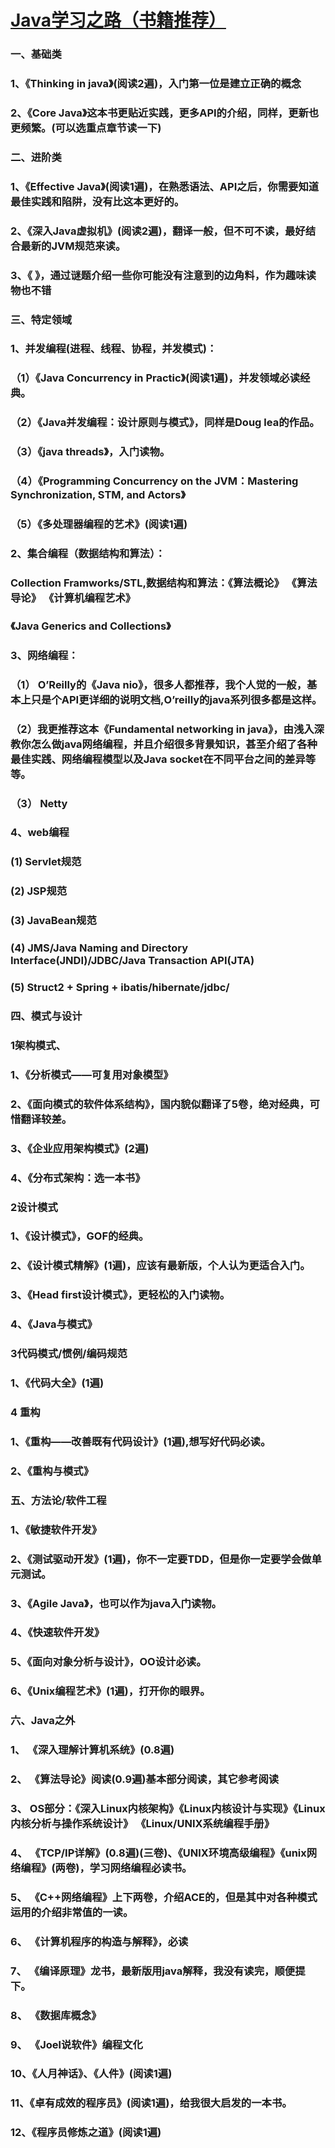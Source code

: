 # [Java学习之路（书籍推荐）](http://www.cnblogs.com/WangBoBlog/p/7622753.html)

### 一、基础类

### 1、《Thinking in java》(阅读2遍)，入门第一位是建立正确的概念

### 2、《Core Java》这本书更贴近实践，更多API的介绍，同样，更新也更频繁。(可以选重点章节读一下)

### 二、进阶类

### 1、《Effective Java》(阅读1遍)，在熟悉语法、API之后，你需要知道最佳实践和陷阱，没有比这本更好的。

### 2、《深入Java虚拟机》(阅读2遍)，翻译一般，但不可不读，最好结合最新的JVM规范来读。

### 3、《 》，通过谜题介绍一些你可能没有注意到的边角料，作为趣味读物也不错

### 三、特定领域

### 1、并发编程(进程、线程、协程，并发模式)：

### （1）《Java Concurrency in Practic》(阅读1遍)，并发领域必读经典。

### （2）《Java并发编程：设计原则与模式》，同样是Doug lea的作品。

### （3）《java threads》，入门读物。

### （4）《Programming Concurrency on the JVM：Mastering Synchronization, STM, and Actors》

### （5）《多处理器编程的艺术》(阅读1遍)

### 2、集合编程（数据结构和算法）：

### Collection Framworks/STL,数据结构和算法：《算法概论》 《算法导论》 《计算机编程艺术》

### 《Java Generics and Collections》

### 3、网络编程：

### （1） O’Reilly的《Java nio》，很多人都推荐，我个人觉的一般，基本上只是个API更详细的说明文档,O’reilly的java系列很多都是这样。

### （2）我更推荐这本《Fundamental networking in java》，由浅入深教你怎么做java网络编程，并且介绍很多背景知识，甚至介绍了各种最佳实践、网络编程模型以及Java socket在不同平台之间的差异等等。

### （3） Netty

### 4、web编程

### (1) Servlet规范

### (2) JSP规范

### (3) JavaBean规范

### (4) JMS/Java Naming and Directory Interface(JNDI)/JDBC/Java Transaction API(JTA)

### (5) Struct2 + Spring + ibatis/hibernate/jdbc/

### 四、模式与设计

### 1架构模式、

### 1、《分析模式——可复用对象模型》

### 2、《面向模式的软件体系结构》，国内貌似翻译了5卷，绝对经典，可惜翻译较差。

### 3、《企业应用架构模式》(2遍)

### 4、《分布式架构：选一本书》

### 2设计模式

### 1、《设计模式》，GOF的经典。

### 2、《设计模式精解》(1遍)，应该有最新版，个人认为更适合入门。

### 3、《Head first设计模式》，更轻松的入门读物。

### 4、《Java与模式》

### 3代码模式/惯例/编码规范

### 1、《代码大全》(1遍)

### 4 重构

### 1、《重构——改善既有代码设计》(1遍),想写好代码必读。

### 2、《重构与模式》

### 五、方法论/软件工程

### 1、《敏捷软件开发》

### 2、《测试驱动开发》(1遍)，你不一定要TDD，但是你一定要学会做单元测试。

### 3、《Agile Java》，也可以作为java入门读物。

### 4、《快速软件开发》

### 5、《面向对象分析与设计》，OO设计必读。

### 6、《Unix编程艺术》(1遍)，打开你的眼界。

### 六、Java之外

### 1、 《深入理解计算机系统》(0.8遍)

### 2、 《算法导论》阅读(0.9遍)基本部分阅读，其它参考阅读

### 3、   OS部分：《深入Linux内核架构》《Linux内核设计与实现》《Linux内核分析与操作系统设计》 《Linux/UNIX系统编程手册》

### 4、 《TCP/IP详解》(0.8遍)(三卷)、《UNlX环境高级编程》《unix网络编程》(两卷)，学习网络编程必读书。

### 5、 《C++网络编程》上下两卷，介绍ACE的，但是其中对各种模式运用的介绍非常值的一读。

### 6、 《计算机程序的构造与解释》，必读

### 7、 《编译原理》龙书，最新版用java解释，我没有读完，顺便提下。

### 8、 《数据库概念》

### 9、 《Joel说软件》编程文化

### 10、《人月神话》、《人件》(阅读1遍)

### 11、《卓有成效的程序员》(阅读1遍)，给我很大启发的一本书。

### 12、《程序员修炼之道》(阅读1遍)

